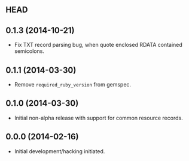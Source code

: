## HEAD

## 0.1.3 (2014-10-21)

* Fix TXT record parsing bug, when quote enclosed RDATA contained semicolons.

## 0.1.1 (2014-03-30)

* Remove `required_ruby_version` from gemspec.

## 0.1.0 (2014-03-30)

* Initial non-alpha release with support for common resource records.

## 0.0.0 (2014-02-16)

* Initial development/hacking initiated.
